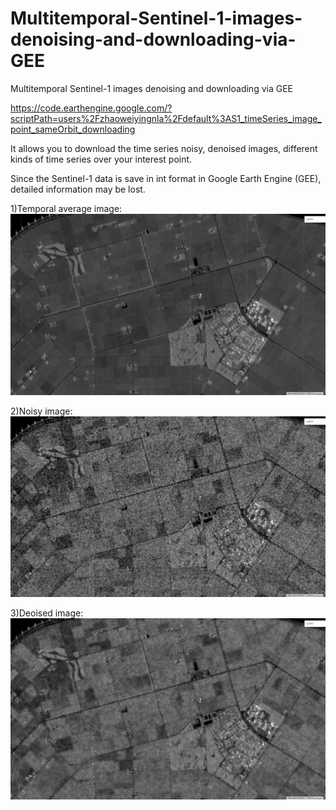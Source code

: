 # Multitemporal-Sentinel-1-images-denoising-and-downloading-via-GEE
Multitemporal Sentinel-1 images denoising and downloading via GEE

https://code.earthengine.google.com/?scriptPath=users%2Fzhaoweiyingnla%2Fdefault%3AS1_timeSeries_image_point_sameOrbit_downloading

It allows you to download the time series noisy, denoised images, different kinds of time series over your interest point.

Since the Sentinel-1 data is save in int format in Google Earth Engine (GEE), detailed information may be lost.

1)Temporal average image:
![Test Image 1](temporalAverageImgs.png)

2)Noisy image:
![Test Image 1](noisyImgs.png)

3)Deoised image:
![Test Image 1](DenoisedImgs.png)
